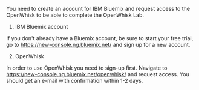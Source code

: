 You need to create an account for IBM Bluemix and request access to the OpenWhisk to be able to complete the OpenWhisk Lab.

1. IBM Bluemix account 

If you don't already have a Bluemix account, be sure to start your free trial, go to https://new-console.ng.bluemix.net/ and sign up for a new account.

2. OpenWhisk

In order to use OpenWhisk you need to sign-up first. Navigate to https://new-console.ng.bluemix.net/openwhisk/ and request access. You should get an e-mail with confirmation within 1-2 days.

